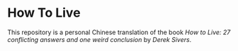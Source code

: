 # How To Live

This repository is a personal Chinese translation of the book *How to Live: 27 conflicting answers and one weird conclusion* by *Derek Sivers*.
